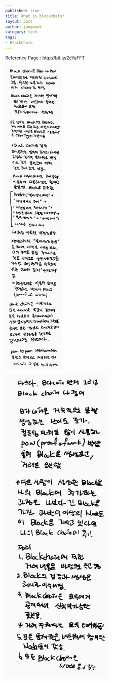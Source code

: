 ```yaml
---
published: true
title: What is blockchain?
layout: post
author: jungwook
category: tech
tags:
- BlockChain
---
```


Reference Page : <http://bit.ly/2cYaFFT>

![BlockChain01](/images/blockchain_review_01.jpg "BlockChain")

![BlockChain02](/images/blockchain_review_02.jpg "BlockChain")
